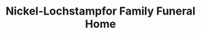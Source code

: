 ---
title: "Nickel-Lochstampfor Family Funeral Home"
url: /loysville/nickel-lochstampfor-family-funeral-home/
shop: funeral directors
---